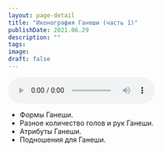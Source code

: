 ```yaml
---
layout: page-detail
title: "Иконография Ганеши (часть 1)"
publishDate: 2021.06.29
description: ""
tags:
image:
draft: false
---
```


<audio title="2021.06.29 - Иконография Ганеши (часть 1).mp3" src="/upload/iblock/21e/21e4ff2048aaf991729464cabe993f0d.mp3" controls=""></audio>

* Формы Ганеши.
* Разное количество голов и рук Ганеши.
* Атрибуты Ганеши.
* Подношения для Ганеши.

  
